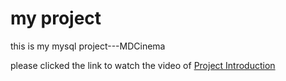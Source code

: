 # my project 

this is my mysql project---MDCinema

please clicked the link to watch the video of  [Project Introduction](https://www.bilibili.com/video/BV1Rv4y1w7Es?share_source=copy_pc) 
